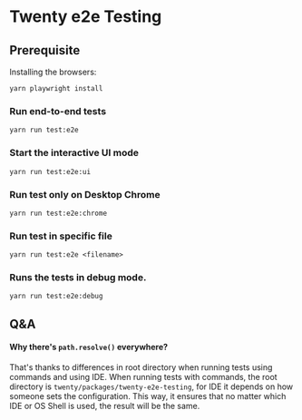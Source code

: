 # Twenty e2e Testing

## Prerequisite

Installing the browsers:

```
yarn playwright install 
```

### Run end-to-end tests

```
yarn run test:e2e
```

### Start the interactive UI mode

```
yarn run test:e2e:ui
```

### Run test only on Desktop Chrome

```
yarn run test:e2e:chrome
```

### Run test in specific file
```
yarn run test:e2e <filename>
```

### Runs the tests in debug mode.
```
yarn run test:e2e:debug
```

## Q&A

#### Why there's `path.resolve()` everywhere?
That's thanks to differences in root directory when running tests using commands and using IDE. When running tests with commands, 
the root directory is `twenty/packages/twenty-e2e-testing`, for IDE it depends on how someone sets the configuration. This way, it
ensures that no matter which IDE or OS Shell is used, the result will be the same.
